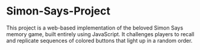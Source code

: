 # Simon-Says-Project
This project is a web-based implementation of the beloved Simon Says memory game, built entirely using JavaScript. It challenges players to recall and replicate sequences of colored buttons that light up in a random order.
